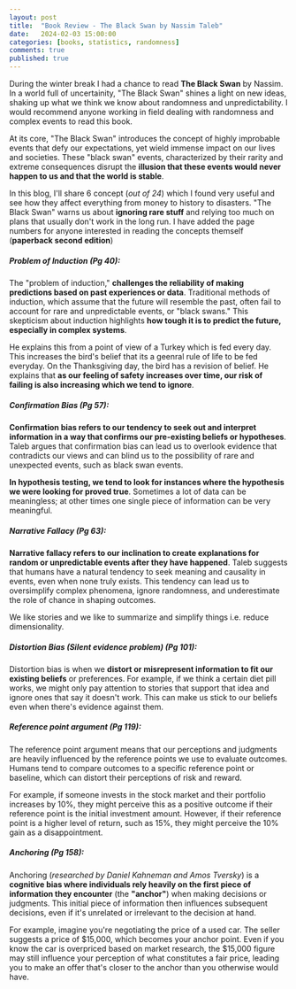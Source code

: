 ```yaml
---
layout: post
title:  "Book Review - The Black Swan by Nassim Taleb"
date:   2024-02-03 15:00:00
categories: [books, statistics, randomness]
comments: true
published: true
---
```

During the winter break I had a chance to read **The Black Swan** by Nassim. In a world full of uncertainity, "The Black Swan" shines a light on new ideas, shaking up what we think we know about randomness and unpredictability. I would recommend anyone working in field dealing with randomness and complex events to read this book. 

<!--more-->
At its core, "The Black Swan" introduces the concept of highly improbable events that defy our expectations, yet wield immense impact on our lives and societies. These "black swan" events, characterized by their rarity and extreme consequences disrupt the **illusion that these events would never happen to us and that the world is stable**.

In this blog, I'll share 6 concept (_out of 24_) which I found very useful and see how they affect everything from money to history to disasters. "The Black Swan" warns us about **ignoring rare stuff** and relying too much on plans that usually don't work in the long run. I have added the page numbers for anyone interested in reading the concepts themself (__paperback second edition__)

##### Problem of Induction (Pg 40): 
The "problem of induction," **challenges the reliability of making predictions based on past experiences or data**. Traditional methods of induction, which assume that the future will resemble the past, often fail to account for rare and unpredictable events, or "black swans." This skepticism about induction highlights **how tough it is to predict the future, especially in complex systems**. 

He explains this from a point of view of a Turkey which is fed every day. This increases the bird's belief that its a geenral rule of life to be fed everyday. On the Thanksgiving day, the bird has a revision of belief. He explains that **as our feeling of safety increases over time, our risk of failing is also increasing which we tend to ignore**.

##### Confirmation Bias (Pg 57): 
**Confirmation bias refers to our tendency to seek out and interpret information in a way that confirms our pre-existing beliefs or hypotheses**. Taleb argues that confirmation bias can lead us to overlook evidence that contradicts our views and can blind us to the possibility of rare and unexpected events, such as black swan events.

**In hypothesis testing, we tend to look for instances where the hypothesis we were looking for proved true**. Sometimes a lot of data can be meaningless; at other times one single piece of information can be very meaningful.

##### Narrative Fallacy (Pg 63): 
**Narrative fallacy refers to our inclination to create explanations for random or unpredictable events after they have happened**. Taleb suggests that humans have a natural tendency to seek meaning and causality in events, even when none truly exists. This tendency can lead us to oversimplify complex phenomena, ignore randomness, and underestimate the role of chance in shaping outcomes. 

We like stories and we like to summarize and simplify things i.e. reduce dimensionality.

##### Distortion Bias (Silent evidence problem) (Pg 101): 
Distortion bias is when we **distort or misrepresent information to fit our existing beliefs** or preferences. For example, if we think a certain diet pill works, we might only pay attention to stories that support that idea and ignore ones that say it doesn't work. This can make us stick to our beliefs even when there's evidence against them.

##### Reference point argument (Pg 119): 
The reference point argument means that our perceptions and judgments are heavily influenced by the reference points we use to evaluate outcomes. Humans tend to compare outcomes to a specific reference point or baseline, which can distort their perceptions of risk and reward.

For example, if someone invests in the stock market and their portfolio increases by 10%, they might perceive this as a positive outcome if their reference point is the initial investment amount. However, if their reference point is a higher level of return, such as 15%, they might perceive the 10% gain as a disappointment.

##### Anchoring (Pg 158):
Anchoring (_researched by Daniel Kahneman and Amos Tversky_) is a **cognitive bias where individuals rely heavily on the first piece of information they encounter** (the **"anchor"**) when making decisions or judgments. This initial piece of information then influences subsequent decisions, even if it's unrelated or irrelevant to the decision at hand.

For example, imagine you're negotiating the price of a used car. The seller suggests a price of $15,000, which becomes your anchor point. Even if you know the car is overpriced based on market research, the $15,000 figure may still influence your perception of what constitutes a fair price, leading you to make an offer that's closer to the anchor than you otherwise would have.